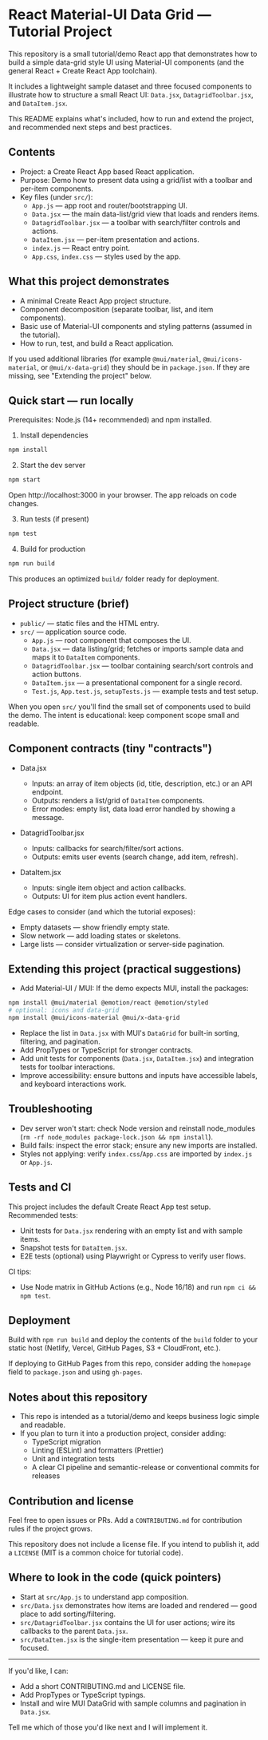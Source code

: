 
# React Material-UI Data Grid — Tutorial Project

This repository is a small tutorial/demo React app that demonstrates how to build a simple data-grid style UI using Material-UI components (and the general React + Create React App toolchain).

It includes a lightweight sample dataset and three focused components to illustrate how to structure a small React UI: `Data.jsx`, `DatagridToolbar.jsx`, and `DataItem.jsx`.

This README explains what's included, how to run and extend the project, and recommended next steps and best practices.

## Contents

- Project: a Create React App based React application.
- Purpose: Demo how to present data using a grid/list with a toolbar and per-item components.
- Key files (under `src/`):
	- `App.js` — app root and router/bootstrapping UI.
	- `Data.jsx` — the main data-list/grid view that loads and renders items.
	- `DatagridToolbar.jsx` — a toolbar with search/filter controls and actions.
	- `DataItem.jsx` — per-item presentation and actions.
	- `index.js` — React entry point.
	- `App.css`, `index.css` — styles used by the app.

## What this project demonstrates

- A minimal Create React App project structure.
- Component decomposition (separate toolbar, list, and item components).
- Basic use of Material-UI components and styling patterns (assumed in the tutorial).
- How to run, test, and build a React application.

If you used additional libraries (for example `@mui/material`, `@mui/icons-material`, or `@mui/x-data-grid`) they should be in `package.json`. If they are missing, see "Extending the project" below.

## Quick start — run locally

Prerequisites: Node.js (14+ recommended) and npm installed.

1. Install dependencies

```bash
npm install
```

2. Start the dev server

```bash
npm start
```

Open http://localhost:3000 in your browser. The app reloads on code changes.

3. Run tests (if present)

```bash
npm test
```

4. Build for production

```bash
npm run build
```

This produces an optimized `build/` folder ready for deployment.

## Project structure (brief)

- `public/` — static files and the HTML entry.
- `src/` — application source code.
	- `App.js` — root component that composes the UI.
	- `Data.jsx` — data listing/grid; fetches or imports sample data and maps it to `DataItem` components.
	- `DatagridToolbar.jsx` — toolbar containing search/sort controls and action buttons.
	- `DataItem.jsx` — a presentational component for a single record.
	- `Test.js`, `App.test.js`, `setupTests.js` — example tests and test setup.

When you open `src/` you'll find the small set of components used to build the demo. The intent is educational: keep component scope small and readable.

## Component contracts (tiny "contracts")

- Data.jsx
	- Inputs: an array of item objects (id, title, description, etc.) or an API endpoint.
	- Outputs: renders a list/grid of `DataItem` components.
	- Error modes: empty list, data load error handled by showing a message.

- DatagridToolbar.jsx
	- Inputs: callbacks for search/filter/sort actions.
	- Outputs: emits user events (search change, add item, refresh).

- DataItem.jsx
	- Inputs: single item object and action callbacks.
	- Outputs: UI for item plus action event handlers.

Edge cases to consider (and which the tutorial exposes):

- Empty datasets — show friendly empty state.
- Slow network — add loading states or skeletons.
- Large lists — consider virtualization or server-side pagination.

## Extending this project (practical suggestions)

- Add Material-UI / MUI: If the demo expects MUI, install the packages:

```bash
npm install @mui/material @emotion/react @emotion/styled
# optional: icons and data-grid
npm install @mui/icons-material @mui/x-data-grid
```

- Replace the list in `Data.jsx` with MUI's `DataGrid` for built-in sorting, filtering, and pagination.
- Add PropTypes or TypeScript for stronger contracts.
- Add unit tests for components (`Data.jsx`, `DataItem.jsx`) and integration tests for toolbar interactions.
- Improve accessibility: ensure buttons and inputs have accessible labels, and keyboard interactions work.

## Troubleshooting

- Dev server won't start: check Node version and reinstall node_modules (`rm -rf node_modules package-lock.json && npm install`).
- Build fails: inspect the error stack; ensure any new imports are installed.
- Styles not applying: verify `index.css`/`App.css` are imported by `index.js` or `App.js`.

## Tests and CI

This project includes the default Create React App test setup. Recommended tests:

- Unit tests for `Data.jsx` rendering with an empty list and with sample items.
- Snapshot tests for `DataItem.jsx`.
- E2E tests (optional) using Playwright or Cypress to verify user flows.

CI tips:

- Use Node matrix in GitHub Actions (e.g., Node 16/18) and run `npm ci && npm test`.

## Deployment

Build with `npm run build` and deploy the contents of the `build` folder to your static host (Netlify, Vercel, GitHub Pages, S3 + CloudFront, etc.).

If deploying to GitHub Pages from this repo, consider adding the `homepage` field to `package.json` and using `gh-pages`.

## Notes about this repository

- This repo is intended as a tutorial/demo and keeps business logic simple and readable.
- If you plan to turn it into a production project, consider adding:
	- TypeScript migration
	- Linting (ESLint) and formatters (Prettier)
	- Unit and integration tests
	- A clear CI pipeline and semantic-release or conventional commits for releases

## Contribution and license

Feel free to open issues or PRs. Add a `CONTRIBUTING.md` for contribution rules if the project grows.

This repository does not include a license file. If you intend to publish it, add a `LICENSE` (MIT is a common choice for tutorial code).

## Where to look in the code (quick pointers)

- Start at `src/App.js` to understand app composition.
- `src/Data.jsx` demonstrates how items are loaded and rendered — good place to add sorting/filtering.
- `src/DatagridToolbar.jsx` contains the UI for user actions; wire its callbacks to the parent `Data.jsx`.
- `src/DataItem.jsx` is the single-item presentation — keep it pure and focused.

---

If you'd like, I can:

- Add a short CONTRIBUTING.md and LICENSE file.
- Add PropTypes or TypeScript typings.
- Install and wire MUI DataGrid with sample columns and pagination in `Data.jsx`.

Tell me which of those you'd like next and I will implement it.

